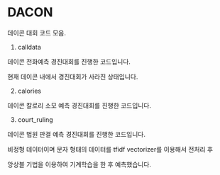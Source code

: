 # DACON
데이콘 대회 코드 모음.

1. calldata
 
데이콘 전화예측 경진대회를 진행한 코드입니다.

현재 데이콘 내에서 경진대회가 사라진 상태입니다.

2. calories

데이콘 칼로리 소모 예측 경진대회를 진행한 코드입니다.

3. court_ruling

데이콘 법원 판결 예측 경진대회를 진행한 코드입니다.

비정형 데이터이며 문자 형태의 데이터를 tfidf vectorizer를 이용해서 전처리 후

앙상블 기법을 이용하여 기계학습을 한 후 예측했습니다.
